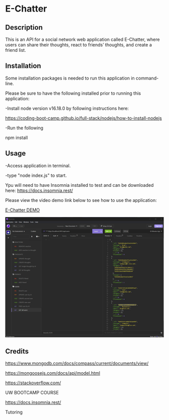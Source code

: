 # E-Chatter

## Description 

This is an API for a social network web application called E-Chatter, where users can share their thoughts, react to friends’ thoughts, and create a friend list.

  
## Installation

Some installation packages is needed to run this application in command-line.

Please be sure to have the following installed prior to running this application:

-Install node version v16.18.0 by following instructions here:

https://coding-boot-camp.github.io/full-stack/nodejs/how-to-install-nodejs

-Run the following

npm install

## Usage
-Access application in terminal.

-type "node index.js" to start.


Ypu will need to have Insomnia installed to test and can be downloaded here:  https://docs.insomnia.rest/

Please view the video demo link below to see how to use the application:

<a href="placeholder">E-Chatter DEMO</a>

    
![alt text](./echatter.jpg)


## Credits
https://www.mongodb.com/docs/compass/current/documents/view/

https://mongoosejs.com/docs/api/model.html

https://stackoverflow.com/

UW BOOTCAMP COURSE

https://docs.insomnia.rest/

Tutoring